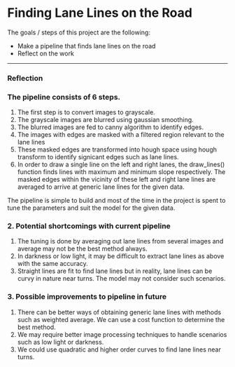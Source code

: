 # **Finding Lane Lines on the Road** 

The goals / steps of this project are the following:
* Make a pipeline that finds lane lines on the road
* Reflect on the work


[//]: # (Image References)

[image1]: examples/grayscale.jpg "Grayscale"

---

### Reflection

### The pipeline consists of 6 steps. 

1. The first step is to convert images to grayscale.
2. The grayscale images are blurred using gaussian smoothing.
3. The blurred images are fed to canny algorithm to identify edges.
4. The images with edges are masked with a filtered region relevant to the lane lines
5. These masked edges are transformed into hough space using hough transform to identify signicant edges such as lane lines.
6. In order to draw a single line on the left and right lanes, the draw_lines() function finds lines with maximum and minimum slope respectively. The masked edges within the vicinity of these left and right lane lines are averaged to arrive at generic lane lines for the given data.

The pipeline is simple to build and most of the time in the project is spent to tune the parameters and suit the model for the given data. 


### 2. Potential shortcomings with current pipeline
1. The tuning is done by averaging out lane lines from several images and average may not be the best method always.
2. In darkness or low light, it may be difficult to extract lane lines as above with the same accuracy.
3. Straight lines are fit to find lane lines but in reality, lane lines can be curvy in nature near turns. The model may not consider such scenarios.


### 3. Possible improvements to pipeline in future
1. There can be better ways of obtaining generic lane lines with methods such as weighted average. We can use a cost function to determine the best method.
2. We may require better image processing techniques to handle scenarios such as low light or darkness.
2. We could use quadratic and higher order curves to find lane lines near turns.
